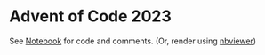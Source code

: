 # Advent of Code 2023

See [Notebook](/home.ipynb) for code and comments. 
(Or, render using [nbviewer](https://nbviewer.org/github/arirawr/aoc-2023/blob/main/home.ipynb))